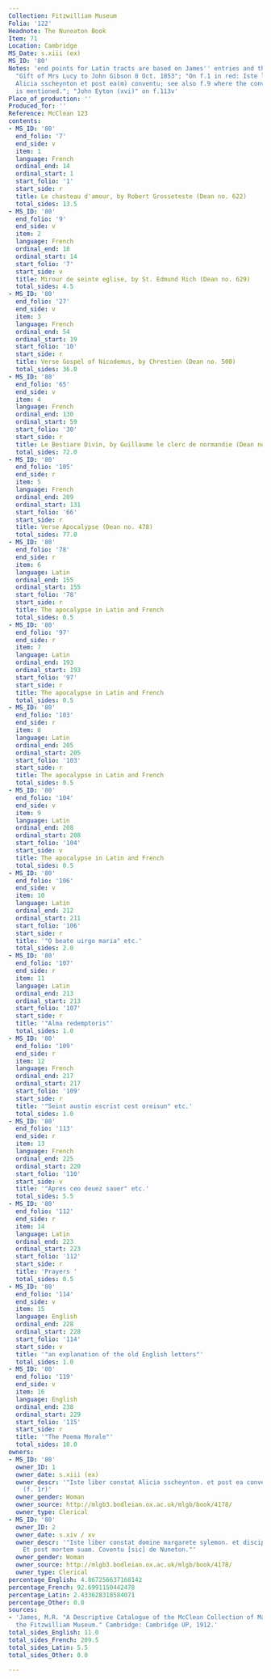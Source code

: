 ```yaml
---
Collection: Fitzwilliam Museum
Folia: '122'
Headnote: The Nuneaton Book
Item: 71
Location: Cambridge
MS_Date: s.xiii (ex)
MS_ID: '80'
Notes: 'end points for Latin tracts are based on James'' entries and therefore approximate;
  "Gift of Mrs Lucy to John Gibson 8 Oct. 1853"; "On f.1 in red: Iste liber constat
  Alicia sscheynton et post ea(m) conventu; see also f.9 where the convent of Nuneaton
  is mentioned."; "John Eyton (xvi)" on f.113v'
Place_of_production: ''
Produced_for: ''
Reference: McClean 123
contents:
- MS_ID: '80'
  end_folio: '7'
  end_side: v
  item: 1
  language: French
  ordinal_end: 14
  ordinal_start: 1
  start_folio: '1'
  start_side: r
  title: Le chasteau d'amour, by Robert Grosseteste (Dean no. 622)
  total_sides: 13.5
- MS_ID: '80'
  end_folio: '9'
  end_side: v
  item: 2
  language: French
  ordinal_end: 18
  ordinal_start: 14
  start_folio: '7'
  start_side: v
  title: Mirour de seinte eglise, by St. Edmund Rich (Dean no. 629)
  total_sides: 4.5
- MS_ID: '80'
  end_folio: '27'
  end_side: v
  item: 3
  language: French
  ordinal_end: 54
  ordinal_start: 19
  start_folio: '10'
  start_side: r
  title: Verse Gospel of Nicodemus, by Chrestien (Dean no. 500)
  total_sides: 36.0
- MS_ID: '80'
  end_folio: '65'
  end_side: v
  item: 4
  language: French
  ordinal_end: 130
  ordinal_start: 59
  start_folio: '30'
  start_side: r
  title: Le Bestiare Divin, by Guillaume le clerc de normandie (Dean no. 702)
  total_sides: 72.0
- MS_ID: '80'
  end_folio: '105'
  end_side: r
  item: 5
  language: French
  ordinal_end: 209
  ordinal_start: 131
  start_folio: '66'
  start_side: r
  title: Verse Apocalypse (Dean no. 478)
  total_sides: 77.0
- MS_ID: '80'
  end_folio: '78'
  end_side: r
  item: 6
  language: Latin
  ordinal_end: 155
  ordinal_start: 155
  start_folio: '78'
  start_side: r
  title: The apocalypse in Latin and French
  total_sides: 0.5
- MS_ID: '80'
  end_folio: '97'
  end_side: r
  item: 7
  language: Latin
  ordinal_end: 193
  ordinal_start: 193
  start_folio: '97'
  start_side: r
  title: The apocalypse in Latin and French
  total_sides: 0.5
- MS_ID: '80'
  end_folio: '103'
  end_side: r
  item: 8
  language: Latin
  ordinal_end: 205
  ordinal_start: 205
  start_folio: '103'
  start_side: r
  title: The apocalypse in Latin and French
  total_sides: 0.5
- MS_ID: '80'
  end_folio: '104'
  end_side: v
  item: 9
  language: Latin
  ordinal_end: 208
  ordinal_start: 208
  start_folio: '104'
  start_side: v
  title: The apocalypse in Latin and French
  total_sides: 0.5
- MS_ID: '80'
  end_folio: '106'
  end_side: v
  item: 10
  language: Latin
  ordinal_end: 212
  ordinal_start: 211
  start_folio: '106'
  start_side: r
  title: '"O beate uirgo maria" etc.'
  total_sides: 2.0
- MS_ID: '80'
  end_folio: '107'
  end_side: r
  item: 11
  language: Latin
  ordinal_end: 213
  ordinal_start: 213
  start_folio: '107'
  start_side: r
  title: '"Alma redemptoris"'
  total_sides: 1.0
- MS_ID: '80'
  end_folio: '109'
  end_side: r
  item: 12
  language: French
  ordinal_end: 217
  ordinal_start: 217
  start_folio: '109'
  start_side: r
  title: '"Seint austin escrist cest oreisun" etc.'
  total_sides: 1.0
- MS_ID: '80'
  end_folio: '113'
  end_side: r
  item: 13
  language: French
  ordinal_end: 225
  ordinal_start: 220
  start_folio: '110'
  start_side: v
  title: '"Apres ceo deuez sauer" etc.'
  total_sides: 5.5
- MS_ID: '80'
  end_folio: '112'
  end_side: r
  item: 14
  language: Latin
  ordinal_end: 223
  ordinal_start: 223
  start_folio: '112'
  start_side: r
  title: 'Prayers '
  total_sides: 0.5
- MS_ID: '80'
  end_folio: '114'
  end_side: v
  item: 15
  language: English
  ordinal_end: 228
  ordinal_start: 228
  start_folio: '114'
  start_side: v
  title: '"an explanation of the old English letters"'
  total_sides: 1.0
- MS_ID: '80'
  end_folio: '119'
  end_side: v
  item: 16
  language: English
  ordinal_end: 238
  ordinal_start: 229
  start_folio: '115'
  start_side: r
  title: '"The Poema Morale"'
  total_sides: 10.0
owners:
- MS_ID: '80'
  owner_ID: 1
  owner_date: s.xiii (ex)
  owner_descr: '"Iste liber constat Alicia sscheynton. et post ea conventu [sic]"
    (f. 1r)'
  owner_gender: Woman
  owner_source: http://mlgb3.bodleian.ox.ac.uk/mlgb/book/4178/
  owner_type: Clerical
- MS_ID: '80'
  owner_ID: 2
  owner_date: s.xiv / xv
  owner_descr: '"Iste liber constat domine margarete sylemon. et discipulas suas.
    Et post mortem suam. Coventu [sic] de Nuneton."'
  owner_gender: Woman
  owner_source: http://mlgb3.bodleian.ox.ac.uk/mlgb/book/4178/
  owner_type: Clerical
percentage_English: 4.867256637168142
percentage_French: 92.6991150442478
percentage_Latin: 2.433628318584071
percentage_Other: 0.0
sources:
- 'James, M.R. "A Descriptive Catalogue of the McClean Collection of Manuscripts in
  the Fitzwilliam Museum." Cambridge: Cambridge UP, 1912.'
total_sides_English: 11.0
total_sides_French: 209.5
total_sides_Latin: 5.5
total_sides_Other: 0.0

---
```

